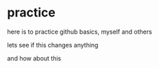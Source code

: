 # practice
here is to practice github basics, myself and others

lets see if this changes anything

and how about this

